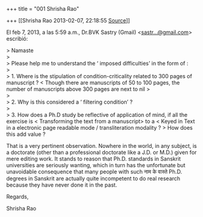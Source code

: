 +++
title = "001 Shrisha Rao"

+++
[[Shrisha Rao	2013-02-07, 22:18:55 [Source](https://groups.google.com/g/bvparishat/c/Ov6E5txzFZY)]]



El feb 7, 2013, a las 5:59 a.m., Dr.BVK Sastry (Gmail) \<[sastr...@gmail.com]()\> escribió:  
  
\> Namaste  
\>  
\> Please help me to understand the ‘ imposed difficulties’ in the form of :  
\>  
\> 1. Where is the stipulation of condition-criticality related to 300 pages of manuscript ? \< Though there are manuscripts of 50 to 100 pages, the number of manuscripts above 300 pages are next to nil \>  
\>  
\> 2. Why is this considered a ‘ filtering condition’ ?  
\>  
\> 3. How does a Ph.D study be reflective of application of mind, if all the exercise is \< Transforming the text from a manuscript> to a \< Keyed in Text in a electronic page readable mode / transliteration modality ? \> How does this add value ?  
  

That is a very pertinent observation. Nowhere in the world, in any subject, is a doctorate (other than a professional doctorate like a J.D. or M.D.) given for mere editing work. It stands to reason that Ph.D. standards in Sanskrit universities are seriously wanting, which in turn has the unfortunate but unavoidable consequence that many people with such नाम के वास्ते Ph.D. degrees in Sanskrit are actually quite incompetent to do real research because they have never done it in the past.  
  
Regards,  
  
Shrisha Rao  
  

